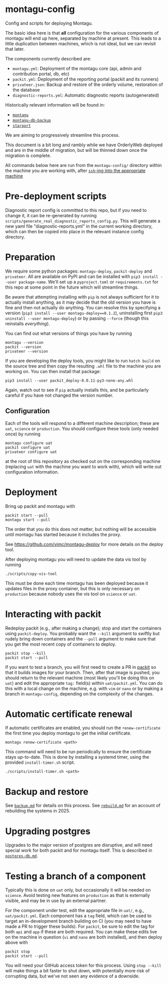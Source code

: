 # montagu-config

Config and scripts for deploying Montagu.

The basic idea here is that **all** configuration for the various components of montagu will end up here, separated by machine at present.  This leads to a little duplication between machines, which is not ideal, but we can revisit that later.

The components currently described are:

* `montagu.yml`: Deployment of the montagu core (api, admin and contribution portal, db, etc)
* `packit.yml`: Deployment of the reporting portal (packit and its runners)
* `privateer.json`: Backup and restore of the orderly volume, restoration of the database
* `diagnostic-reports.yml`: Automatic diagnostic reports (autogenerated)

Historically relevant information will be found in:

* [`montagu`](https://github.com/vimc/montagu)
* [`montagu-db-backup`](https://github.com/vimc/montagu-db-backup)
* [`starport`](https://github.com/vimc/starport)

We are aiming to progressively streamline this process.

This document is a bit long and rambly while we have OrderlyWeb deployed and are in the middle of migration, but will be thinned down once the migration is complete.

All commands below here are run from the `montagu-config/` directory within the machine you are working with, after [`ssh`-ing into the appropriate machine](https://mrc-ide.myjetbrains.com/youtrack/articles/RESIDE-A-5/Accessing-servers)

# Pre-deployment scripts

Diagnostic report config is committed to this repo, but if you need to change it, it can be re-generated by running `scripts/generate_real_diagnostic_reports_config.py`.
This will generate a new yaml file "diagnostic-reports.yml" in the current working directory, which can then be copied into place in the relevant instance config directory.

# Preparation

We require some python packages: `montagu-deploy`, `packit-deploy` and `privateer`.  All are available on PyPI and can be installed with `pip3 install --user package-name`.  We'll set up a `pyproject.toml` or `requirements.txt` for this repo at some point in the future which will streamline things.

Be aware that attempting installing with `pip` is not always sufficient for it to actually install anything, as it may decide that the old version you have is fine and then not actually do anything.  You can resolve this by specifying a version (`pip3 install --user montagu-deploy==0.1.2`), uninstalling first `pip3 uninstall --user montagu-deploy`) or by passing `--force` (though this reinstalls *everything*).

You can find out what versions of things you have by running

```
montagu --version
packit --version
privateer --version
```

If you are developing the deploy tools, you might like to run `hatch build` on the source tree and then copy the resulting `.whl` file to the machine you are working on.  You can then install that package:

```
pip3 install --user packit_deploy-0.0.11-py3-none-any.whl
```

Again, watch out to see if `pip` actually installs this, and be particularly careful if you have not changed the version number.

## Configuration

Each of the tools will respond to a different machine description; these are `uat`, `science` or `production`.  You should configure these tools (only needed once) by running

```
montagu configure uat
packit configure uat
privateer configure uat
```

at the root of this repository as checked out on the corresponding machine (replacing `uat` with the machine you want to work with), which will write out configuration information.

# Deployment

Bring up packit and montagu with

```
packit start --pull
montagu start --pull
```

The order that you do this does not matter, but nothing will be accessible until montagu has started because it includes the proxy.

See https://github.com/vimc/montagu-deploy for more details on the deploy tool.

After deploying montagu you will need to update the data vis tool by running

```
./scripts/copy-vis-tool
```

This must be done each time montagu has been deployed because it updates files in the proxy container, but this is only necessary on `production` because nobody uses the vis tool on `science` or `uat`.

# Interacting with packit

Redeploy packit (e.g., after making a change); stop and start the containers using `packit-deploy`.  You probably want the `--kill` argument to swiftly but rudely bring down containers and the `--pull` argument to make sure that you get the most recent copy of containers to deploy.

```
packit stop --kill
packit start --pull
```

If you want to test a branch, you will first need to create a PR in [packit](https://github.com/mrc-ide/packit) so that it builds images for your branch. Then, after that image is pushed, you should return to the relevant machine (most likely you'll be doing this on `uat`) and edit the appropriate `tag:` field(s) within `uat/packit.yml`. You can do this with a local change on the machine, e.g. with `vim` or `nano` or by making a branch in `montagu-config`, depending on the complexity of the changes.

# Automatic certificate renewal

If automatic certificates are enabled, you should run the `renew-certificate` the first time you deploy montagu to get the initial certificate.

```
montagu renew-certificate <path>
```

This command will need to be run periodically to ensure the certificate stays up-to-date. This is done by installing a systemd timer, using the provided `install-timer.sh` script.

```
./scripts/install-timer.sh <path>
```

# Backup and restore

See [`backup.md`](backup.md) for details on this process.  See [`rebuild.md`](rebuild.md) for an account of rebuilding the systems in 2025.

# Upgrading postgres

Upgrades to the major version of postgres are disruptive, and will need special work for both packit and for montagu itself.  This is described in [`postgres-db.md`](postgres-db.md).

# Testing a branch of a component

Typically this is done on `uat` only, but occasionally it will be needed on `science`.  Avoid testing new features on `production` as that is externally visible, and may be in use by an external partner.

For the component under test, edit the appropriate file in `uat/`, e.g., `uat/packit.yml`.  Each component has a `tag` field, which can be used to target an in-development branch building on CI (you may need to have made a PR to trigger these builds).  For `packit`, be sure to edit the tag for both `api` and `app` if these are both required.  You can make these edits live on the machine in question (`vi` and `nano` are both installed), and then deploy above with

```
packit stop
packit start --pull
```

You will need your GitHub access token for this process.  Using `stop --kill` will make things a bit faster to shut down, with potentially more risk of corrupting data, but we've not seen any evidence of a downside.
